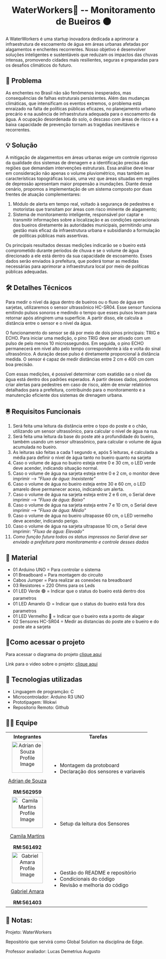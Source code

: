 <h1 align="center"> WaterWorkers🚰 -- Monitoramento de Bueiros ⚫</h1>
A WaterWorkers é uma startup inovadora dedicada a aprimorar a infraestrutura de escoamento de água em áreas urbanas afetadas por alagamentos e enchentes recorrentes. Nosso objetivo é desenvolver soluções inteligentes e sustentáveis que reduzam os impactos das chuvas intensas, promovendo cidades mais resilientes, seguras e preparadas para os desafios climáticos do futuro.


## 🔴 Problema
As enchentes no Brasil não são fenômenos inesperados, mas consequências de falhas estruturais persistentes. Além das mudanças climáticas, que intensificam os eventos extremos, o problema está enraizado na falta de políticas públicas eficazes, no planejamento urbano precário e na ausência de infraestrutura adequada para o escoamento da água. A ocupação desordenada do solo, o descaso com áreas de risco e a baixa capacidade de prevenção tornam as tragédias inevitáveis e recorrentes.


## 💡 Solução
A mitigação de alagamentos em áreas urbanas exige um controle rigoroso da qualidade dos sistemas de drenagem e a identificação precisa das regiões que demandam intervenções estruturais. Essa análise deve levar em consideração não apenas o volume pluviométrico, mas também as características topográficas locais, uma vez que áreas situadas em regiões de depressão apresentam maior propensão a inundações.
Diante desse cenário, propomos a implementação de um sistema composto por duas frentes de atuação complementares:
1. Módulo de alerta em tempo real, voltado à segurança de pedestres e motoristas que transitam por áreas com risco iminente de alagamento;
2. Sistema de monitoramento inteligente, responsável por captar e transmitir informações sobre a localização e as condições operacionais dos bueiros diretamente às autoridades municipais, permitindo uma gestão mais eficaz da infraestrutura urbana e subsidiando a formulação de políticas públicas mais assertivas.

Os principais resultados dessas medições indicarão se o bueiro está comprometido durante períodos de chuva e se o volume de água direcionado a ele está dentro da sua capacidade de escoamento. Esses dados serão enviados à prefeitura, que poderá tomar as medidas necessárias para aprimorar a infraestrutura local por meio de políticas públicas adequadas.


## 🛠️ Detalhes Técnicos
Para medir o nível da água dentro de bueiros ou o fluxo de água em sarjetas, utilizaremos o sensor ultrassônico HC-SR04. Esse sensor funciona emitindo pulsos sonoros e medindo o tempo que esses pulsos levam para retornar após atingirem uma superfície. A partir disso, ele calcula a distância entre o sensor e o nível da água.

O funcionamento do sensor se dá por meio de dois pinos principais: TRIG e ECHO. Para iniciar uma medição, o pino TRIG deve ser ativado com um pulso de pelo menos 10 microssegundos. Em seguida, o pino ECHO permanecerá em nível alto pelo tempo correspondente à ida e volta do sinal ultrassônico. A duração desse pulso é diretamente proporcional à distância medida. O sensor é capaz de medir distâncias entre 2 cm e 400 cm com boa precisão.

Com essas medições, é possível determinar com exatidão se o nível da água está dentro dos padrões esperados. A partir desses dados, podemos criar alertas para pedestres em caso de risco, além de enviar relatórios detalhados para a prefeitura, contribuindo para o monitoramento e a manutenção eficiente dos sistemas de drenagem urbana.


## 🖲️ Requisitos Funcionais
1. Será feita uma leitura da distância entre o topo do poste e o chão, utilizando um sensor ultrassônico, para calcular o nível de água na rua. 
2. Será feita uma leitura da base do poste até a profundidade do bueiro, também usando um sensor ultrassônico, para calcular o volume de água acumulada no bueiro. 
3. As leituras são feitas a cada 1 segundo e, após 5 leituras, é calculada a média para definir o nível de água tanto no bueiro quanto na sarjeta 
4. Caso o volume de água no bueiro esteja entre 0 e 30 cm, o LED verde deve acender, indicando situação normal. 
5. Caso o volume de água na sarjeta esteja entre 0 e 2 cm, o monitor deve imprimir —> *"Fluxo de água: Inexistente"*
6. Caso o volume de água no bueiro esteja entre 30 e 60 cm, o LED amarelo deve permanecer aceso, indicando um alerta. 
7. Caso o volume de água na sarjeta esteja entre 2 e 6 cm, o Serial deve imprimir —> *"Fluxo de água: Baixo"*
8. Caso o volume de água na sarjeta esteja entre 7 e 10 cm, o Serial deve imprimir —> *"Fluxo de água: Médio*"
9. Caso o volume de água no bueiro ultrapasse 60 cm, o LED vermelho deve acender, indicando perigo. 
10. Caso o volume de água na sarjeta ultrapasse 10 cm, o Serial deve imprimir: *"Fluxo de água: Elevado"*
11. *Como função futura todos os status impressos no Serial deve ser enviado a prefeitura para monitoramento e controle desses dados*

## 🧭 Material
- 01 Arduino UNO = Para controlar o sistema
- 01 Breadboard = Para montagem do circuito
- Cabos Jumper = Para realizar as conexões na breadboard
- 03 Resistores = 220 Ohms para os Leds
- 01 LED Verde 🟢 = Indicar que o status do bueiro está dentro dos parametros
- 01 LED Amarelo 🟡 = Indicar que o status do bueiro está fora dos parametros
- 01 LED Vermelho 🔴 = Indicar que o bueiro esta a ponto de alagar
- 02 Sensores HC-SR04 = Medir as distancias do poste ate o bueiro e do poste ate a sarjeta


## 🔗Como acessar o projeto
Para acessar o diagrama do projeto [clique aqui](https://wokwi.com/projects/432402831622526977)

Link para o video sobre o projeto: [clique aqui]()

## 🧰 Tecnologias utilizadas
- Linguagem de programção: C
- Microcontrolador: Arduino R3 UNO
- Prototipagem: Wokwi
- Repositorio Remoto: Github


## 🧑‍💻 Equipe
<table>
  <tr><th><span>Integrantes</span></th><th><span>Tarefas</span></th></tr>
  <tr>
    <td align = "center">
      <img src="https://avatars.githubusercontent.com/u/73716198?v=4" width="100px" alt= "Adrian de Souza Profile Image" /><p><a href = "https://github.com/AdrianSouz">Adrian de Souza</a></p><span><b>RM:562959</b></span>
    </td>
    <td>
      <ul>
        <li>Montagem da protoboard</li>
        <li>Declaração dos sensores e variaveis</li>
      </ul>
    </td>
  </tr>
    <tr>
    <td align = "center">
      <img src="https://avatars.githubusercontent.com/u/202196268?v=4" width="100px" alt= "Camila Martins Profile Image"/><p><a href = "https://github.com/dev-camila">Camila Martins</a></p><span><b>RM:561492</b></span>
    </td>
    <td>
      <ul>
        <li>Setup da leitura dos Sensores</li>
      </ul>
    </td>
  </tr>
    <tr>
    <td align = "center">
      <img src="https://avatars.githubusercontent.com/u/80047823?v=4" width="100px" alt= "Gabriel Amara Profile Image"/><p><a href = "https://github.com/gabrielamara98">Gabriel Amara</a></p><span><b>RM:561403</b></span>
    </td>
    <td>
      <ul>
        <li>Gestão do README e repositório</li>
        <li>Condicionais do código</li>
        <li>Revisão e melhoria do código</li>
      </ul>
    </td>
  </tr>
</table>

## 📓 Notas:
Projeto: WaterWorkers

Repositório que servirá como Global Solution na disciplina de Edge.

Professor avaliador: Lucas Demetrius Augusto


